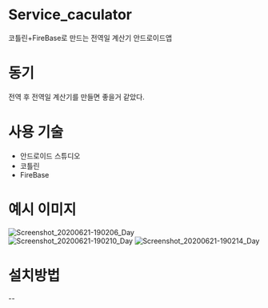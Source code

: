 # Service_caculator
코틀린+FireBase로 만드는 전역일 계산기 안드로이드앱
# 동기
전역 후 전역일 계산기를 만들면 좋을거 같았다.
# 사용 기술
* 안드로이드 스튜디오
* 코틀린
* FireBase
# 예시 이미지
![Screenshot_20200621-190206_Day](https://user-images.githubusercontent.com/48875061/85221918-a7639400-b3f2-11ea-92ee-0f708c6b5366.jpg)
![Screenshot_20200621-190210_Day](https://user-images.githubusercontent.com/48875061/85221920-a894c100-b3f2-11ea-9f22-4788af634eb7.jpg)
![Screenshot_20200621-190214_Day](https://user-images.githubusercontent.com/48875061/85221923-aa5e8480-b3f2-11ea-858a-a291a3d9b46e.jpg)
# 설치방법
--
